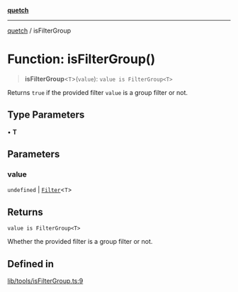 [**quetch**](../README.md)

***

[quetch](../README.md) / isFilterGroup

# Function: isFilterGroup()

> **isFilterGroup**\<`T`\>(`value`): `value is FilterGroup<T>`

Returns `true` if the provided filter `value` is a group filter or not.

## Type Parameters

• **T**

## Parameters

### value

`undefined` | [`Filter`](../type-aliases/Filter.md)\<`T`\>

## Returns

`value is FilterGroup<T>`

Whether the provided filter is a group filter or not.

## Defined in

[lib/tools/isFilterGroup.ts:9](https://github.com/nevoland/quetch/blob/d3c3874b3b683738adb5be9e083a7d95e2758c83/lib/tools/isFilterGroup.ts#L9)
